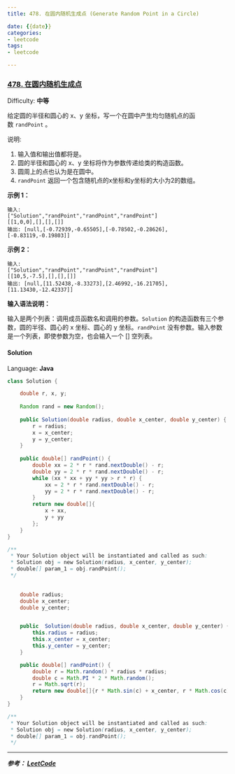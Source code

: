 ```yaml
---
title: 478. 在圆内随机生成点 (Generate Random Point in a Circle)

date: {{date}}
categories:
- leetcode
tags:
- leetcode

---
```

### [478\. 在圆内随机生成点](https://leetcode-cn.com/problems/generate-random-point-in-a-circle/)

Difficulty: **中等**


给定圆的半径和圆心的 x、y 坐标，写一个在圆中产生均匀随机点的函数 `randPoint` 。

说明:

1.  输入值和输出值都将是。
2.  圆的半径和圆心的 x、y 坐标将作为参数传递给类的构造函数。
3.  圆周上的点也认为是在圆中。
4.  `randPoint` 返回一个包含随机点的x坐标和y坐标的大小为2的数组。

**示例 1：**

```
输入: 
["Solution","randPoint","randPoint","randPoint"]
[[1,0,0],[],[],[]]
输出: [null,[-0.72939,-0.65505],[-0.78502,-0.28626],[-0.83119,-0.19803]]
```

**示例 2：**

```
输入: 
["Solution","randPoint","randPoint","randPoint"]
[[10,5,-7.5],[],[],[]]
输出: [null,[11.52438,-8.33273],[2.46992,-16.21705],[11.13430,-12.42337]]
```

**输入语法说明：**

输入是两个列表：调用成员函数名和调用的参数。`Solution` 的构造函数有三个参数，圆的半径、圆心的 x 坐标、圆心的 y 坐标。`randPoint` 没有参数。输入参数是一个列表，即使参数为空，也会输入一个 [] 空列表。


#### Solution

Language: **Java**

```java
class Solution {

    double r, x, y;
    
    Random rand = new Random();
    
    public Solution(double radius, double x_center, double y_center) {
        r = radius;
        x = x_center;
        y = y_center;
    }
    
    public double[] randPoint() {
        double xx = 2 * r * rand.nextDouble() - r;
        double yy = 2 * r * rand.nextDouble() - r;
        while (xx * xx + yy * yy > r * r) {
            xx = 2 * r * rand.nextDouble() - r;
            yy = 2 * r * rand.nextDouble() - r;
        }
        return new double[]{
            x + xx,
            y + yy
        };
    }
}

/**
 * Your Solution object will be instantiated and called as such:
 * Solution obj = new Solution(radius, x_center, y_center);
 * double[] param_1 = obj.randPoint();
 */
```

```java
​
    double radius;
    double x_center;
    double y_center;


    public  Solution(double radius, double x_center, double y_center) {
        this.radius = radius;
        this.x_center = x_center;
        this.y_center = y_center;
    }

    public double[] randPoint() {
        double r = Math.random() * radius * radius;
        double c = Math.PI * 2 * Math.random();
        r = Math.sqrt(r);
        return new double[]{r * Math.sin(c) + x_center, r * Math.cos(c) + y_center};
    }
}

/**
 * Your Solution object will be instantiated and called as such:
 * Solution obj = new Solution(radius, x_center, y_center);
 * double[] param_1 = obj.randPoint();
 */
```

---
***参考：
[LeetCode](https://leetcode-cn.com/problems/generate-random-point-in-a-circle/)***

